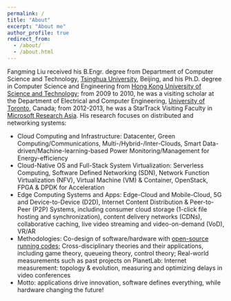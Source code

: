 ```yaml
---
permalink: /
title: "About"
excerpt: "About me"
author_profile: true
redirect_from: 
  - /about/
  - /about.html
---
```


Fangming Liu received his B.Engr. degree from Department of Computer Science and Technology, <a href="https://www.tsinghua.edu.cn/">Tsinghua University</a>, Beijing, and his Ph.D. degree in Computer Science and Engineering from <a href="http://www.ust.hk/">Hong Kong University of Science and Technology</a>; from 2009 to 2010, he was a visiting scholar at the Department of Electrical and Computer Engineering, <a href="https://www.utoronto.ca/">University of Toronto</a>, Canada; from 2012-2013, he was a StarTrack Visiting Faculty in <a href="https://www.msra.cn/">Microsoft Research Asia</a>. His research focuses on distributed and networking systems:
* Cloud Computing and Infrastructure: Datacenter, Green Computing/Communications, Multi-/Hybrid-/Inter-Clouds, Smart Data-driven/Machine-learning-based Power Monitoring/Management for Energy-efficiency
* Cloud-Native OS and Full-Stack System Virtualization: Serverless Computing, Software Defined Networking (SDN), Network Function Virtualization (NFV), Virtual Machine (VM) & Container, OpenStack, FPGA & DPDK for Acceleration
* Edge Computing Systems and Apps: Edge-Cloud and Mobile-Cloud, 5G and Device-to-Device (D2D), Internet Content Distribution & Peer-to-Peer (P2P) Systems, including consumer cloud storage (1-click file hosting and synchronization), content delivery networks (CDNs), collaborative caching, live video streaming and video-on-demand (VoD), VR/AR
* Methodologies: Co-design of software/hardware with <a href="https://github.com/OpenCloudNeXt/DHL">open-source running codes;</a> Cross-disciplinary theories and their applications, including game theory, queueing theory, control theory; Real-world measurements such as past projects on PlanetLab: Internet measurement: topology & evolution, measuring and optimizing delays in video conferences
* Motto: applications drive innovation, software defines everything, while hardware changing the future!
